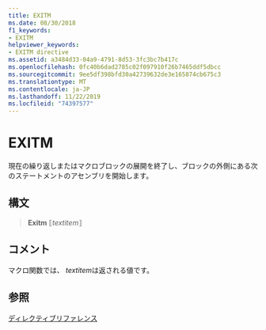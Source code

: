 ```yaml
---
title: EXITM
ms.date: 08/30/2018
f1_keywords:
- EXITM
helpviewer_keywords:
- EXITM directive
ms.assetid: a3484d33-04a9-4791-8d53-3fc3bc7b417c
ms.openlocfilehash: 0fc40b6dad2785c02f097910f26b7465ddf5dbcc
ms.sourcegitcommit: 9ee5df398bfd30a42739632de3e165874cb675c3
ms.translationtype: MT
ms.contentlocale: ja-JP
ms.lasthandoff: 11/22/2019
ms.locfileid: "74397577"
---
```

# <a name="exitm"></a>EXITM

現在の繰り返しまたはマクロブロックの展開を終了し、ブロックの外側にある次のステートメントのアセンブリを開始します。

## <a name="syntax"></a>構文

> **Exitm** ⟦*textitem*⟧

## <a name="remarks"></a>コメント

マクロ関数では、 *textitem*は返される値です。

## <a name="see-also"></a>参照

[ディレクティブリファレンス](directives-reference.md)
